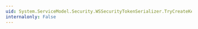 ```yaml
---
uid: System.ServiceModel.Security.WSSecurityTokenSerializer.TryCreateKeyIdentifierClauseFromTokenXml(System.Xml.XmlElement,System.ServiceModel.Security.Tokens.SecurityTokenReferenceStyle,System.IdentityModel.Tokens.SecurityKeyIdentifierClause@)
internalonly: False
---
```

